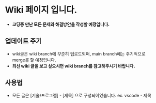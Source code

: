 # Wiki 페이지 입니다.
* **코딩중 만난 모든 문제와 해결방안을 작성할 예정입니다.**

## 업데이트 주기
* wiki글은 wiki branch에 꾸준히 업로드되며, main branch에는 주기적으로 merge를 할 예정입니다.
* **최신 wiki 글을 보고 싶으시면 wiki branch를 참고해주시기 바랍니다.**

## 사용법
* 모든 글은 [기술/프로그램] - [제목] 으로 구성되어있습니다. ex. vscode - 제목
